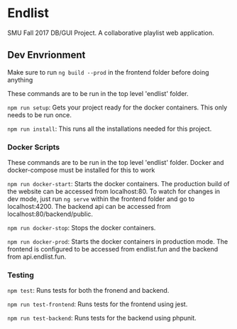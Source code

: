 # Endlist

SMU Fall 2017 DB/GUI Project. A collaborative playlist web application.

## Dev Envrionment

Make sure to run `ng build --prod` in the frontend folder before doing anything

These commands are to be run in the top level 'endlist' folder.

`npm run setup`: Gets your project ready for the docker containers. This only needs to be run once.

`npm run install`: This runs all the installations needed for this project.

### Docker Scripts

These commands are to be run in the top level 'endlist' folder. Docker and docker-compose must be installed for this to work

`npm run docker-start`: Starts the docker containers. The production build of the website can be accessed from localhost:80\. To watch for changes in dev mode, just run `ng serve` within the frontend folder and go to localhost:4200\. The backend api can be accessed from localhost:80/backend/public.

`npm run docker-stop`: Stops the docker containers.

`npm run docker-prod`: Starts the docker containers in production mode. The frontend is configured to be accessed from endlist.fun and the backend from api.endlist.fun.

### Testing

`npm test`: Runs tests for both the fronend and backend.

`npm run test-frontend`: Runs tests for the frontend using jest.

`npm run test-backend`: Runs tests for the backend using phpunit.
